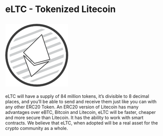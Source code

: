 # eLTC - Tokenized Litecoin

  ![TOKENS](https://raw.githubusercontent.com/Steake/eLTC/master/eLTC.png)
---
eLTC will have a supply of 84 million tokens, it’s divisible to 8 decimal places, and you’ll be able to send and receive them just like you can with any other ERC20 Token. An ERC20 version of Litecoin has many advantages over eBTC, Bitcoin and Litecoin, eLTC will be faster, cheaper and more secure than Litecoin. It has the ability to work with smart contracts. We believe that eLTC, when adopted will be a real asset for the crypto community as a whole.




